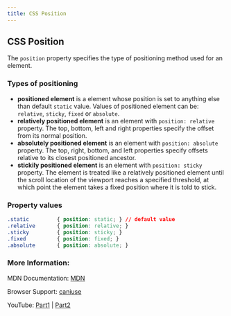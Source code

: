 ```yaml
---
title: CSS Position
---
```

## CSS Position

The `position` property specifies the type of positioning method used for an element. 


### Types of positioning
- **positioned element** is a element whose position is set to anything else than default `static` value. Values of positioned element can be: `relative`, `sticky`, `fixed` or `absolute`.
- **relatively positioned element** is an element with `position: relative` property. The top, bottom, left and right properties specify the offset from its normal position.
- **absolutely positioned element** is an element with `position: absolute` property. The top, right, bottom, and left properties specify offsets relative to its closest positioned ancestor.
- **stickily positioned element** is an element with `position: sticky` property. The element is treated like a relatively positioned element until the scroll location of the viewport reaches a specified threshold, at which point the element takes a fixed position where it is told to stick.

### Property values
```css
.static         { position: static; } // default value
.relative       { position: relative; }
.sticky         { position: sticky; }
.fixed          { position: fixed; }
.absolute       { position: absolute; }
```

### More Information:

MDN Documentation: <a href='https://developer.mozilla.org/en-US/docs/Web/CSS/position' target='_blank' rel='nofollow'>MDN</a>

Browser Support: <a href='http://caniuse.com/#search=position' target='_blank' rel='nofollow'>caniuse</a>

YouTube: <a href='https://www.youtube.com/watch?v=kejG8G0dr5U' target='_blank' rel='nofollow'>Part1</a> | <a href='https://www.youtube.com/watch?v=Rf6zAP4YnZA' target='_blank' rel='nofollow'>Part2</a>
